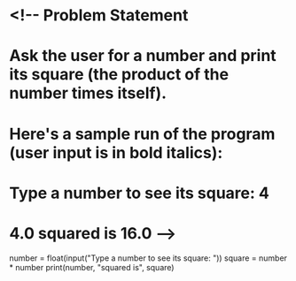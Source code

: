 # <!-- Problem Statement
# Ask the user for a number and print its square (the product of the number times itself).

# Here's a sample run of the program (user input is in bold italics):

# Type a number to see its square: 4

# 4.0 squared is 16.0 -->

number = float(input("Type a number to see its square: "))
square = number * number
print(number, "squared is", square)
